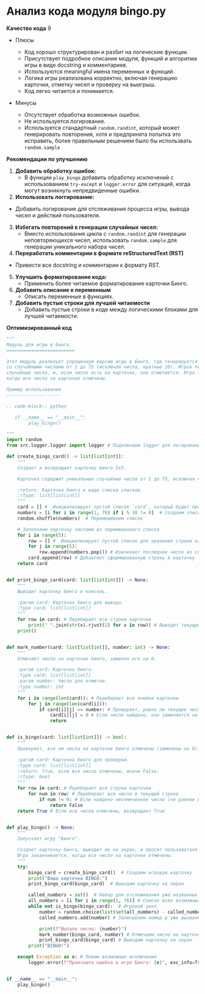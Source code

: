 # Анализ кода модуля bingo.py

**Качество кода**
9
-  Плюсы
    - Код хорошо структурирован и разбит на логические функции.
    -  Присутствует подробное описание модуля, функций и алгоритма игры в виде docstring и комментариев.
    -  Используются meaningful имена переменных и функций.
    -  Логика игры реализована корректно, включая генерацию карточки, отметку чисел и проверку на выигрыш.
    -  Код легко читается и понимается.

-  Минусы
    - Отсутствует обработка возможных ошибок.
    - Не используется логирование.
    - Используется стандартный `random.randint`, который может генерировать повторения, хотя и предпринята попытка это исправить, более правильным решением было бы использвать `random.sample`

**Рекомендации по улучшению**

1. **Добавить обработку ошибок:**
   -   В функции `play_bingo` добавить обработку исключений с использованием `try-except` и `logger.error` для ситуаций, когда могут возникнуть непредвиденные ошибки.
2.  **Использовать логгирование:**
   -   Добавить логирование для отслеживания процесса игры, вывода чисел и действий пользователя.
3. **Избегать повторений в генерации случайных чисел:**
   -  Вместо использования цикла с `random.randint` для генерации неповторяющихся чисел,  использовать `random.sample` для генерации уникального набора чисел.
4. **Переработать комментарии в формате reStructuredText (RST)**
  -   Привести все docstring и комментарии к формату RST.
5. **Улучшить форматирование кода:**
   -  Применить более читаемое форматирование карточки Бинго.
6. **Добавить описание к переменным**
    - Описать переменные в функциях.
7. **Добавить пустые строки для лучшей читаемости**
    - Добавить пустые строки в коде между логическими блоками для лучшей читаемости.

**Оптимизированный код**
```python
"""
Модуль для игры в Бинго.
=========================

Этот модуль реализует упрощенную версию игры в Бинго, где генерируется карточка 5x5
со случайными числами от 1 до 75 (исключая числа, кратные 10). Игрок поочередно получает
случайные числа, и, если число есть на карточке, оно отмечается. Игра заканчивается,
когда все числа на карточке отмечены.

Пример использования
--------------------

.. code-block:: python

   if __name__ == "__main__":
        play_bingo()

"""
import random
from src.logger.logger import logger # Подключаем logger для логирования

def create_bingo_card() -> list[list[int]]:
    """
    Создает и возвращает карточку бинго 5x5.

    Карточка содержит уникальные случайные числа от 1 до 75, исключая числа, кратные 10.

    :return: Карточка бинго в виде списка списков.
    :rtype: list[list[int]]
    """
    card = [] #  Инициализирует пустой список `card`, который будет представлять собой матрицу 5x5 (карточку бинго)
    numbers = [i for i in range(1, 76) if i % 10 != 0]  # Создаем список чисел от 1 до 75, не кратных 10
    random.shuffle(numbers)  # Перемешиваем список

    # Заполняем карточку числами из перемешанного списка
    for i in range(5):
        row = [] #  Инициализирует пустой список для хранения строки карточки
        for j in range(5):
            row.append(numbers.pop()) # Извлекает последнее число из списка `numbers` и добавляет его в текущую строку карточки
        card.append(row) # Добавляет сформированную строку в карточку
    return card


def print_bingo_card(card: list[list[int]]) -> None:
    """
    Выводит карточку бинго в консоль.

    :param card: Карточка бинго для вывода.
    :type card: list[list[int]]
    """
    for row in card: # Перебирает все строки карточки
        print(" ".join(str(x).rjust(2) for x in row)) # Выводит текущую строку.
    print()


def mark_number(card: list[list[int]], number: int) -> None:
    """
    Отмечает число на карточке бинго, заменяя его на 0.

    :param card: Карточка бинго.
    :type card: list[list[int]]
    :param number: Число для отметки.
    :type number: int
    """
    for i in range(len(card)): # Перебирает все ячейки карточки
        for j in range(len(card[i])):
            if card[i][j] == number: # Проверяет, равно ли текущее число искомому
                card[i][j] = 0 # Если число найдено, оно заменяется на 0
                return


def is_bingo(card: list[list[int]]) -> bool:
    """
    Проверяет, все ли числа на карточке бинго отмечены (заменены на 0).

    :param card: Карточка бинго для проверки.
    :type card: list[list[int]]
    :return: True, если все числа отмечены, иначе False.
    :rtype: bool
    """
    for row in card: # Перебирает все строки карточки
        for num in row: # Перебирает все числа в текущей строке
            if num != 0: # Если найдено неотмеченное число (не равное 0), возвращает False
                return False
    return True # Если все числа отмечены, возвращает True


def play_bingo() -> None:
    """
    Запускает игру "Бинго".

    Создает карточку бинго, выводит ее на экран, и просит пользователя вводить числа.
    Игра заканчивается, когда все числа на карточке отмечены.
    """
    try:
        bingo_card = create_bingo_card()  # Создаем игровую карточку
        print("Ваша карточка BINGO:")
        print_bingo_card(bingo_card)  # Выводим карточку на экран

        called_numbers = set()  # Набор для отслеживания уже названных чисел
        all_numbers = [i for i in range(1, 76)] # Список всех возможных чисел
        while not is_bingo(bingo_card):  # Игровой цикл
            number = random.choice(list(set(all_numbers) - called_numbers)) # Генерируем новое случайное число из списка еще не вызванных
            called_numbers.add(number) # Записываем номер в уже вызванные

            print(f"Выпало число: {number}")
            mark_number(bingo_card, number) # Отмечаем число на карточке
            print_bingo_card(bingo_card) # Выводим карточку на экран
        print("BINGO!")

    except Exception as e: # Ловим возможные исключения
        logger.error(f"Произошла ошибка в игре Бинго: {e}", exc_info=True) # Логируем ошибку


if __name__ == "__main__":
    play_bingo()
```